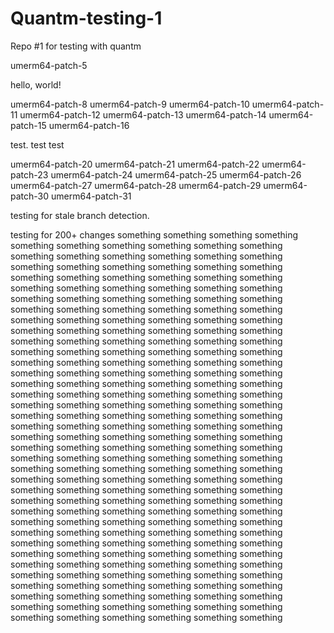 # Quantm-testing-1
Repo #1 for testing with quantm

umerm64-patch-5

hello, world!

umerm64-patch-8
umerm64-patch-9
umerm64-patch-10
umerm64-patch-11
umerm64-patch-12
umerm64-patch-13
umerm64-patch-14
umerm64-patch-15
umerm64-patch-16

test.
test
test

umerm64-patch-20
umerm64-patch-21
umerm64-patch-22
umerm64-patch-23
umerm64-patch-24
umerm64-patch-25
umerm64-patch-26
umerm64-patch-27
umerm64-patch-28
umerm64-patch-29
umerm64-patch-30
umerm64-patch-31


testing for stale branch detection.

testing for 200+ changes
something
something
something
something
something
something
something
something
something
something
something
something
something
something
something
something
something
something
something
something
something
something
something
something
something
something
something
something
something
something
something
something
something
something
something
something
something
something
something
something
something
something
something
something
something
something
something
something
something
something
something
something
something
something
something
something
something
something
something
something
something
something
something
something
something
something
something
something
something
something
something
something
something
something
something
something
something
something
something
something
something
something
something
something
something
something
something
something
something
something
something
something
something
something
something
something
something
something
something
something
something
something
something
something
something
something
something
something
something
something
something
something
something
something
something
something
something
something
something
something
something
something
something
something
something
something
something
something
something
something
something
something
something
something
something
something
something
something
something
something
something
something
something
something
something
something
something
something
something
something
something
something
something
something
something
something
something
something
something
something
something
something
something
something
something
something
something
something
something
something
something
something
something
something
something
something
something
something
something
something
something
something
something
something
something
something
something
something
something
something
something
something
something
something
something
something
something
something
something
something
something
something
something
something
something
something
something
something
something
something
something
something
something
something
something
something
something
something
something
something



